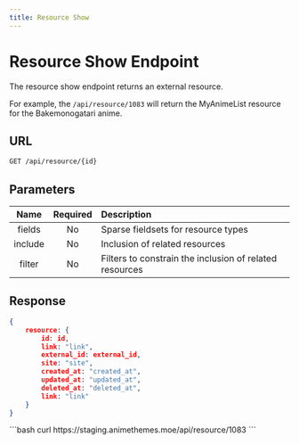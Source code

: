 ```yaml
---
title: Resource Show
---
```


<Block>

# Resource Show Endpoint

The resource show endpoint returns an external resource.

For example, the `/api/resource/1083` will return the MyAnimeList resource for the Bakemonogatari anime.

## URL

```sh
GET /api/resource/{id}
```

## Parameters

| Name    | Required | Description                                             |
| :-----: | :------: | :------------------------------------------------------ |
| fields  | No       | Sparse fieldsets for resource types                     |
| include | No       | Inclusion of related resources                          |
| filter  | No       | Filters to constrain the inclusion of related resources |

## Response

```json
{
    resource: {
        id: id,
        link: "link",
        external_id: external_id,
        site: "site",
        created_at: "created_at",
        updated_at: "updated_at",
        deleted_at: "deleted_at",
        link: "link"
    }
}
```

<Example>

<CURL>
```bash
curl https://staging.animethemes.moe/api/resource/1083
```
</CURL>

</Example>

</Block>
